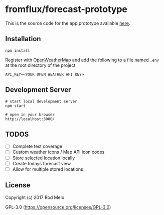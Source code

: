 # fromflux/forecast-prototype

This is the source code for the app prototype available [here](http://forecast-prototype.herokuapp.com/).

## Installation

```
npm install
```

Register with [OpenWeatherMap](http://openweathermap.org/) and add the following to a file named ```.env``` at the root directory of the project

```
API_KEY=<YOUR OPEN WEATHER API KEY>
```

## Development Server
```
# start local development server
npm start

# open in your browser
http://localhost:3000/
```

## TODOS
- [ ] Complete test coverage
- [ ] Custom weather icons / Map API icon codes
- [ ] Store selected location locally
- [ ] Create todays forecast view
- [ ] Allow for multiple stored locations

## License

Copyright (c) 2017 Rod Melo

GPL-3.0 (https://opensource.org/licenses/GPL-3.0)